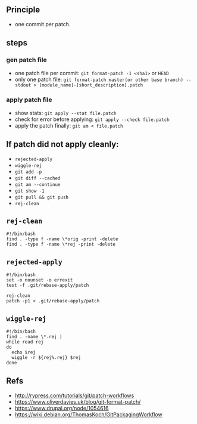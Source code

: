 ## Principle
* one commit per patch.

## steps
### gen patch file
* one patch file per commit: `git format-patch -1 <sha1>` or `HEAD`
* only one patch file: `git format-patch master(or other base branch) --stdout > [module_name]-[short_description].patch`

### apply patch file
* show stats: `git apply --stat file.patch`
* check for error before applying: `git apply --check file.patch`
* apply the patch finally: `git am < file.patch`

## If patch did not apply cleanly:
* `rejected-apply`
* `wiggle-rej`
* `git add -p`
* `git diff --cached`
* `git am --continue`
* `git show -1`
* `git pull && git push`
* `rej-clean`

## `rej-clean`

```
#!/bin/bash
find . -type f -name \*orig -print -delete
find . -type f -name \*rej -print -delete
```

## `rejected-apply`

```
#!/bin/bash
set -o nounset -o errexit
test -f .git/rebase-apply/patch

rej-clean
patch -p1 < .git/rebase-apply/patch
```

## `wiggle-rej`

```
#!/bin/bash
find . -name \*.rej |
while read rej
do
  echo $rej
  wiggle -r ${rej%.rej} $rej
done
```

## Refs
* <http://rypress.com/tutorials/git/patch-workflows>
* <https://www.oliverdavies.uk/blog/git-format-patch/>
* <https://www.drupal.org/node/1054616>
* <https://wiki.debian.org/ThomasKoch/GitPackagingWorkflow>
